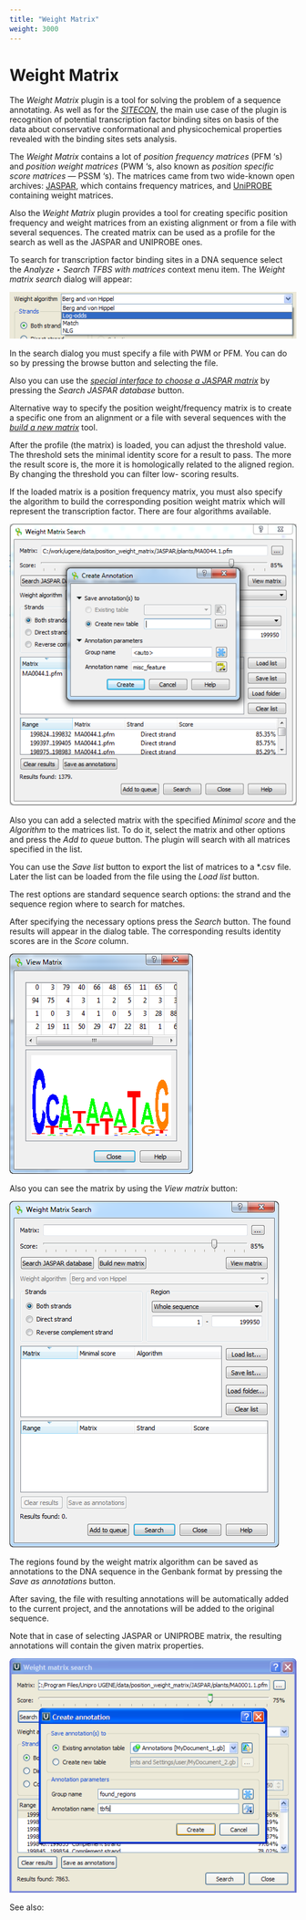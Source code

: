 ```yaml
---
title: "Weight Matrix"
weight: 3000
---
```



# Weight Matrix

The _Weight Matrix_ plugin is a tool for solving the problem of a sequence annotating. As well as for the [_SITECON_](sitecon.md), the main use case of the plugin is recognition of potential transcription factor binding sites on basis of the data about conservative conformational and physicochemical properties revealed with the binding sites sets analysis.

The _Weight Matrix_ contains a lot of _position frequency matrices_ (PFM ‘s) and _position weight matrices_ (PWM ‘s, also known as _position specific score matrices_ — PSSM ‘s). The matrices came from two wide-known open archives: [JASPAR](http://jaspar.genereg.net/), which contains frequency matrices, and [UniPROBE](http://the_brain.bwh.harvard.edu/uniprobe/) containing weight matrices.

Also the _Weight Matrix_ plugin provides a tool for creating specific position frequency and weight matrices from an existing alignment or from a file with several sequences. The created matrix can be used as a profile for the search as well as the JASPAR and UNIPROBE ones.

To search for transcription factor binding sites in a DNA sequence select the _Analyze ‣ Search TFBS with matrices_ context menu item. The _Weight matrix search_ dialog will appear:


![](/images/65930906/65930907.png)

In the search dialog you must specify a file with PWM or PFM. You can do so by pressing the browse button and selecting the file.

Also you can use the [_special interface to choose a JASPAR matrix_](searching-jaspar-database.md) by pressing the _Search JASPAR database_ button.

Alternative way to specify the position weight/frequency matrix is to create a specific one from an alignment or a file with several sequences with the [_build a new matrix_](building-new-matrix.md) tool.

After the profile (the matrix) is loaded, you can adjust the threshold value. The threshold sets the minimal identity score for a result to pass. The more the result score is, the more it is homologically related to the aligned region. By changing the threshold you can filter low- scoring results.

If the loaded matrix is a position frequency matrix, you must also specify the algorithm to build the corresponding position weight matrix which will represent the transcription factor. There are four algorithms available.


![](/images/65930906/65930908.png)

Also you can add a selected matrix with the specified _Minimal score_ and the _Algorithm_ to the matrices list. To do it, select the matrix and other options and press the _Add to queue_ button. The plugin will search with all matrices specified in the list.

You can use the _Save list_ button to export the list of matrices to a \*.csv file. Later the list can be loaded from the file using the _Load list_ button.

The rest options are standard sequence search options: the strand and the sequence region where to search for matches.

After specifying the necessary options press the _Search_ button. The found results will appear in the dialog table. The corresponding results identity scores are in the _Score_ column.


![](/images/65930906/65930909.png)

Also you can see the matrix by using the _View matrix_ button:


![](/images/65930906/65930910.png)

The regions found by the weight matrix algorithm can be saved as annotations to the DNA sequence in the Genbank format by pressing the _Save as annotations_ button.

After saving, the file with resulting annotations will be automatically added to the current project, and the annotations will be added to the original sequence.

Note that in case of selecting JASPAR or UNIPROBE matrix, the resulting annotations will contain the given matrix properties.


![](/images/65930906/65930911.png)

See also:

